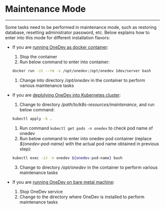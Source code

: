 # Maintenance Mode
----
Some tasks need to be performed in maintenance mode, such as restoring database, resetting administrator password, etc. Below explains how to enter into this mode for different installation flavors:

* If you are [running OneDev as docker container](run-as-docker-container.md):

  1. Stop the container
  1. Run below command to enter into container:

    ```bash
    docker run -it --rm -v /opt/onedev:/opt/onedev 1dev/server bash 
    ```
  1. Change into directory _/opt/onedev_ in the container to perform various maintenance tasks
  
* If you are [deplolying OneDev into Kubernetes cluster](deploy-into-k8s.md):
  1. Change to directory _/path/to/k8s-resources/maintenance_, and run below command:
  ```bash
  kubectl apply -k .
  ```
  1. Run command `kubectl get pods -n onedev` to check pod name of onedev
  2. Run below command to enter into onedev pod container (replace _${onedev-pod-name}_ with the actual pod name obtained in previous step):
  ```bash
  kubectl exec -it -n onedev ${onedev-pod-name} bash
  ```
  3. Change to directory _/opt/onedev_ in the container to perform various maintenance tasks

* If you are [running OneDev on bare metal machine](bare-metal-installation.md):

  1. Stop OneDev service 
  2. Change to the directory where OneDev is installed to perform maintenance tasks
